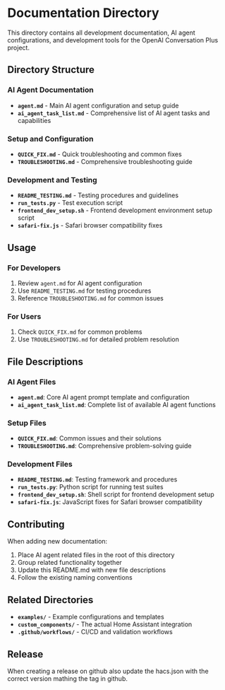 # Documentation Directory

This directory contains all development documentation, AI agent configurations, and development tools for the OpenAI Conversation Plus project.

## Directory Structure

### AI Agent Documentation
- **`agent.md`** - Main AI agent configuration and setup guide
- **`ai_agent_task_list.md`** - Comprehensive list of AI agent tasks and capabilities

### Setup and Configuration
- **`QUICK_FIX.md`** - Quick troubleshooting and common fixes
- **`TROUBLESHOOTING.md`** - Comprehensive troubleshooting guide

### Development and Testing
- **`README_TESTING.md`** - Testing procedures and guidelines
- **`run_tests.py`** - Test execution script
- **`frontend_dev_setup.sh`** - Frontend development environment setup script
- **`safari-fix.js`** - Safari browser compatibility fixes

## Usage

### For Developers
1. Review `agent.md` for AI agent configuration
2. Use `README_TESTING.md` for testing procedures
3. Reference `TROUBLESHOOTING.md` for common issues

### For Users
1. Check `QUICK_FIX.md` for common problems
2. Use `TROUBLESHOOTING.md` for detailed problem resolution

## File Descriptions

### AI Agent Files
- **`agent.md`**: Core AI agent prompt template and configuration
- **`ai_agent_task_list.md`**: Complete list of available AI agent functions

### Setup Files
- **`QUICK_FIX.md`**: Common issues and their solutions
- **`TROUBLESHOOTING.md`**: Comprehensive problem-solving guide

### Development Files
- **`README_TESTING.md`**: Testing framework and procedures
- **`run_tests.py`**: Python script for running test suites
- **`frontend_dev_setup.sh`**: Shell script for frontend development setup
- **`safari-fix.js`**: JavaScript fixes for Safari browser compatibility

## Contributing

When adding new documentation:
1. Place AI agent related files in the root of this directory
2. Group related functionality together
3. Update this README.md with new file descriptions
4. Follow the existing naming conventions

## Related Directories

- **`examples/`** - Example configurations and templates
- **`custom_components/`** - The actual Home Assistant integration
- **`.github/workflows/`** - CI/CD and validation workflows

## Release

When creating a release on github also update the hacs.json with the correct version mathing the tag in github.
